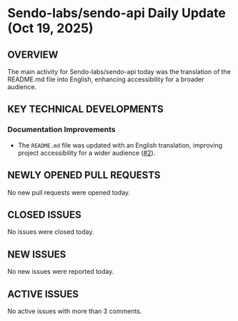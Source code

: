 # Sendo-labs/sendo-api Daily Update (Oct 19, 2025)
## OVERVIEW 
The main activity for Sendo-labs/sendo-api today was the translation of the README.md file into English, enhancing accessibility for a broader audience.

## KEY TECHNICAL DEVELOPMENTS

### Documentation Improvements
*   The `README.md` file was updated with an English translation, improving project accessibility for a wider audience ([#2](https://github.com/Sendo-labs/sendo-api/pull/2)).

## NEWLY OPENED PULL REQUESTS
No new pull requests were opened today.

## CLOSED ISSUES
No issues were closed today.

## NEW ISSUES
No new issues were reported today.

## ACTIVE ISSUES
No active issues with more than 3 comments.